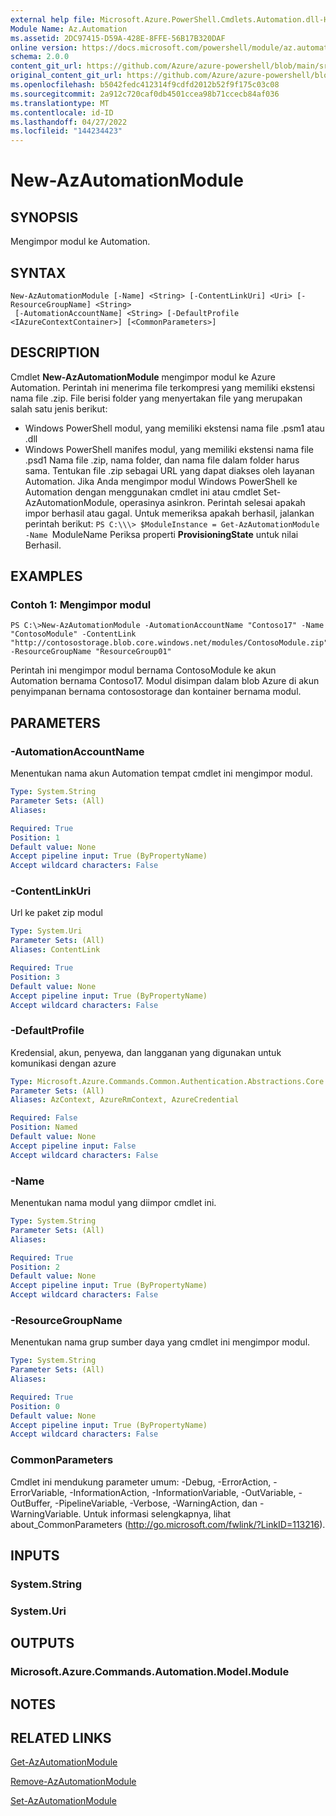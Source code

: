```yaml
---
external help file: Microsoft.Azure.PowerShell.Cmdlets.Automation.dll-Help.xml
Module Name: Az.Automation
ms.assetid: 2DC97415-D59A-428E-8FFE-56B17B320DAF
online version: https://docs.microsoft.com/powershell/module/az.automation/new-azautomationmodule
schema: 2.0.0
content_git_url: https://github.com/Azure/azure-powershell/blob/main/src/Automation/Automation/help/New-AzAutomationModule.md
original_content_git_url: https://github.com/Azure/azure-powershell/blob/main/src/Automation/Automation/help/New-AzAutomationModule.md
ms.openlocfilehash: b5042fedc412314f9cdfd2012b52f9f175c03c08
ms.sourcegitcommit: 2a912c720caf0db4501ccea98b71ccecb84af036
ms.translationtype: MT
ms.contentlocale: id-ID
ms.lasthandoff: 04/27/2022
ms.locfileid: "144234423"
---
```

# New-AzAutomationModule

## SYNOPSIS
Mengimpor modul ke Automation.

## SYNTAX

```
New-AzAutomationModule [-Name] <String> [-ContentLinkUri] <Uri> [-ResourceGroupName] <String>
 [-AutomationAccountName] <String> [-DefaultProfile <IAzureContextContainer>] [<CommonParameters>]
```

## DESCRIPTION
Cmdlet **New-AzAutomationModule** mengimpor modul ke Azure Automation.
Perintah ini menerima file terkompresi yang memiliki ekstensi nama file .zip.
File berisi folder yang menyertakan file yang merupakan salah satu jenis berikut: 
- Windows PowerShell modul, yang memiliki ekstensi nama file .psm1 atau .dll 
- Windows PowerShell manifes modul, yang memiliki ekstensi nama file .psd1 Nama file .zip, nama folder, dan nama file dalam folder harus sama.
Tentukan file .zip sebagai URL yang dapat diakses oleh layanan Automation.
Jika Anda mengimpor modul Windows PowerShell ke Automation dengan menggunakan cmdlet ini atau cmdlet Set-AzAutomationModule, operasinya asinkron.
Perintah selesai apakah impor berhasil atau gagal.
Untuk memeriksa apakah berhasil, jalankan perintah berikut: `PS C:\\\> $ModuleInstance = Get-AzAutomationModule -Name `ModuleName Periksa properti **ProvisioningState** untuk nilai Berhasil.

## EXAMPLES

### Contoh 1: Mengimpor modul
```
PS C:\>New-AzAutomationModule -AutomationAccountName "Contoso17" -Name "ContosoModule" -ContentLink "http://contosostorage.blob.core.windows.net/modules/ContosoModule.zip" -ResourceGroupName "ResourceGroup01"
```

Perintah ini mengimpor modul bernama ContosoModule ke akun Automation bernama Contoso17.
Modul disimpan dalam blob Azure di akun penyimpanan bernama contosostorage dan kontainer bernama modul.

## PARAMETERS

### -AutomationAccountName
Menentukan nama akun Automation tempat cmdlet ini mengimpor modul.

```yaml
Type: System.String
Parameter Sets: (All)
Aliases:

Required: True
Position: 1
Default value: None
Accept pipeline input: True (ByPropertyName)
Accept wildcard characters: False
```

### -ContentLinkUri
Url ke paket zip modul

```yaml
Type: System.Uri
Parameter Sets: (All)
Aliases: ContentLink

Required: True
Position: 3
Default value: None
Accept pipeline input: True (ByPropertyName)
Accept wildcard characters: False
```

### -DefaultProfile
Kredensial, akun, penyewa, dan langganan yang digunakan untuk komunikasi dengan azure

```yaml
Type: Microsoft.Azure.Commands.Common.Authentication.Abstractions.Core.IAzureContextContainer
Parameter Sets: (All)
Aliases: AzContext, AzureRmContext, AzureCredential

Required: False
Position: Named
Default value: None
Accept pipeline input: False
Accept wildcard characters: False
```

### -Name
Menentukan nama modul yang diimpor cmdlet ini.

```yaml
Type: System.String
Parameter Sets: (All)
Aliases:

Required: True
Position: 2
Default value: None
Accept pipeline input: True (ByPropertyName)
Accept wildcard characters: False
```

### -ResourceGroupName
Menentukan nama grup sumber daya yang cmdlet ini mengimpor modul.

```yaml
Type: System.String
Parameter Sets: (All)
Aliases:

Required: True
Position: 0
Default value: None
Accept pipeline input: True (ByPropertyName)
Accept wildcard characters: False
```

### CommonParameters
Cmdlet ini mendukung parameter umum: -Debug, -ErrorAction, -ErrorVariable, -InformationAction, -InformationVariable, -OutVariable, -OutBuffer, -PipelineVariable, -Verbose, -WarningAction, dan -WarningVariable. Untuk informasi selengkapnya, lihat about_CommonParameters (http://go.microsoft.com/fwlink/?LinkID=113216).

## INPUTS

### System.String

### System.Uri

## OUTPUTS

### Microsoft.Azure.Commands.Automation.Model.Module

## NOTES

## RELATED LINKS

[Get-AzAutomationModule](./Get-AzAutomationModule.md)

[Remove-AzAutomationModule](./Remove-AzAutomationModule.md)

[Set-AzAutomationModule](./Set-AzAutomationModule.md)


